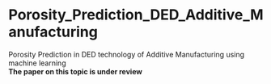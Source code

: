 # Porosity_Prediction_DED_Additive_Manufacturing
Porosity Prediction in DED technology of Additive Manufacturing using machine learning
<br/>
<b> The paper on this topic is under review </b>
